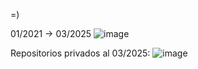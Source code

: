 =)

01/2021 -> 03/2025
![image](https://github.com/user-attachments/assets/091396cb-d240-4e43-bb2d-f633b0191d78)



Repositorios privados al 03/2025:
![image](https://github.com/user-attachments/assets/f82e4ca9-c850-4de9-a6c0-849109c2029e)
